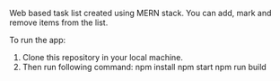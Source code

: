 Web based task list created using MERN stack. You can add, mark and remove items from the list.

To run the app:
1) Clone this repository in your local machine.
2) Then run following command:
    npm install
    npm start
    npm run build
